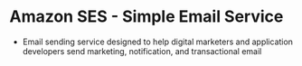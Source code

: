# Amazon SES - Simple Email Service

- Email sending service designed to help digital marketers and application developers send marketing, notification, and transactional email
